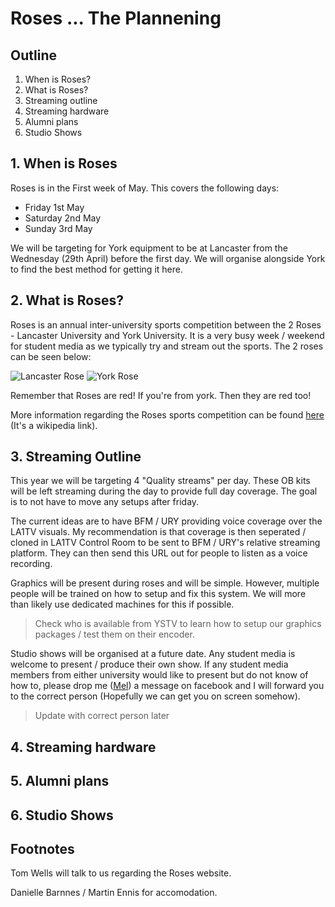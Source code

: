 # Roses ... The Plannening
## Outline
1. When is Roses?
2. What is Roses?
3. Streaming outline
4. Streaming hardware
5. Alumni plans
6. Studio Shows

## 1. When is Roses
Roses is in the First week of May. This covers the following days:
- Friday 1st May
- Saturday 2nd May
- Sunday 3rd May

We will be targeting for York equipment to be at Lancaster from the Wednesday (29th April) before the first day. We will organise alongside York to find the best method for getting it here.

## 2. What is Roses?
Roses is an annual inter-university sports competition between the 2 Roses - Lancaster University and York University. It is a very busy week / weekend for student media as we typically try and stream out the sports. The 2 roses can be seen below:

![Lancaster Rose](https://upload.wikimedia.org/wikipedia/commons/thumb/3/30/Red_Rose_Badge_of_Lancaster.svg/113px-Red_Rose_Badge_of_Lancaster.svg.png) ![York Rose](https://upload.wikimedia.org/wikipedia/commons/thumb/3/32/White_Rose_Badge_of_York.svg/113px-White_Rose_Badge_of_York.svg.png)

Remember that Roses are red! If you're from york. Then they are red too!

More information regarding the Roses sports competition can be found [here](https://en.wikipedia.org/wiki/Roses_Tournament) (It's a wikipedia link).

## 3. Streaming Outline
This year we will be targeting 4 "Quality streams" per day. These OB kits will be left streaming during the day to provide full day coverage. The goal is to not have to move any setups after friday.

The current ideas are to have BFM / URY providing voice coverage over the LA1TV visuals. My recommendation is that coverage is then seperated / cloned in LA1TV Control Room to be sent to BFM / URY's relative streaming platform. They can then send this URL out for people to listen as a voice recording. 

Graphics will be present during roses and will be simple. However, multiple people will be trained on how to setup and fix this system. We will more than likely use dedicated machines for this if possible.

> Check who is available from YSTV to learn how to setup our graphics packages / test them on their encoder.

Studio shows will be organised at a future date. Any student media is welcome to present / produce their own show. If any student media members from either university would like to present but do not know of how to, please drop me ([Mel](https://www.facebook.com/profile.php?id=100013276411331)) a message on facebook and I will forward you to the correct person (Hopefully we can get you on screen somehow).

> Update with correct person later

## 4. Streaming hardware
 
## 5. Alumni plans

## 6. Studio Shows

## Footnotes
Tom Wells will talk to us regarding the Roses website.

Danielle Barnnes / Martin Ennis for accomodation.